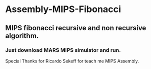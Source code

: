 # Assembly-MIPS-Fibonacci
## MIPS fibonacci recursive and non recursive algorithm.
### Just download MARS MIPS simulator and run. 
Special Thanks for Ricardo Sekeff for teach me MIPS Assembly.
